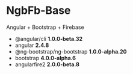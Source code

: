 # NgbFb-Base

Angular + Bootstrap + Firebase

- @angular/cli **1.0.0-beta.32**
- angular **2.4.8**
- @ng-bootstrap/ng-bootstrap **1.0.0-alpha.20**
- bootstrap **4.0.0-alpha.6**
- angularfire2 **2.0.0-beta.8**